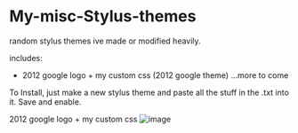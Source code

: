 # My-misc-Stylus-themes
random stylus themes ive made or modified heavily.

includes:
- 2012 google logo + my custom css (2012 google theme)
...more to come

To Install, just make a new stylus theme and paste all the stuff in the .txt into it. Save and enable.

2012 google logo + my custom css
![image](https://i.imgur.com/79N9xX5.png)

